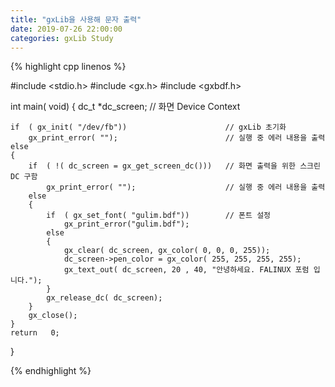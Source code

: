 ```yaml
---
title: "gxLib을 사용해 문자 출력"
date: 2019-07-26 22:00:00
categories: gxLib Study
---
```



{% highlight cpp linenos %}

#include    <stdio.h>
#include    <gx.h>
#include    <gxbdf.h>

int   main( void)
{
    dc_t    *dc_screen;                             // 화면 Device Context

    if  ( gx_init( "/dev/fb"))                      // gxLib 초기화
        gx_print_error( "");                        // 실행 중 에러 내용을 출력
    else
    {
        if  ( !( dc_screen = gx_get_screen_dc()))   // 화면 출력을 위한 스크린 DC 구함
            gx_print_error( "");                    // 실행 중 에러 내용을 출력
        else
        {
            if  ( gx_set_font( "gulim.bdf"))        // 폰트 설정
                gx_print_error("gulim.bdf");
            else
            {
                gx_clear( dc_screen, gx_color( 0, 0, 0, 255));
                dc_screen->pen_color = gx_color( 255, 255, 255, 255);
                gx_text_out( dc_screen, 20 , 40, "안녕하세요. FALINUX 포럼 입니다.");
            }
            gx_release_dc( dc_screen);
        }
        gx_close();
    }
    return   0;
}

{% endhighlight %}
